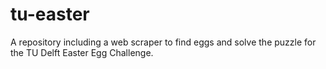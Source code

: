 # tu-easter
A repository including a web scraper to find eggs and solve the puzzle for the TU Delft Easter Egg Challenge.
